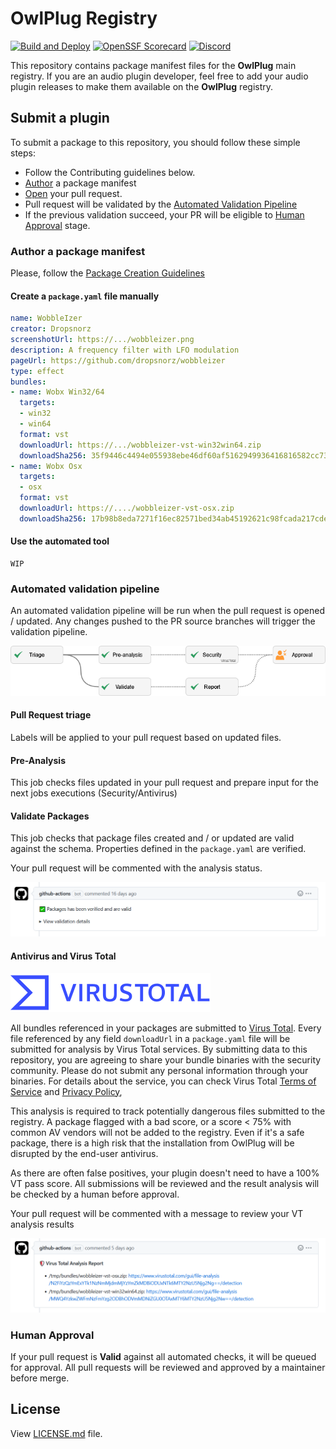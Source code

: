 # OwlPlug Registry

[![Build and Deploy](https://github.com/OwlPlug/owlplug-registry/actions/workflows/deploy.yml/badge.svg)](https://github.com/OwlPlug/owlplug-registry/actions/workflows/deploy.yml)
[![OpenSSF Scorecard](https://api.securityscorecards.dev/projects/github.com/OwlPlug/owlplug-registry/badge)](https://api.securityscorecards.dev/projects/github.com/OwlPlug/owlplug-registry)
[![Discord](https://img.shields.io/badge/chat-on%20discord-%237289DA.svg)](https://discord.gg/nEdHAMB)


This repository contains package manifest files for the **OwlPlug** main registry. If you are an audio plugin developer, feel free to add your audio plugin releases to make them available on the **OwlPlug** registry.


## Submit a plugin

To submit a package to this repository, you should follow these simple steps:

* Follow the Contributing guidelines below.
* [Author](#author-a-package-manifest) a package manifest
* [Open](https://github.com/OwlPlug/owlplug-registry#open-your-pr) your pull request.
* Pull request will be validated by the [Automated Validation Pipeline](#automated-validation-pipeline)
* If the previous validation succeed, your PR will be eligible to [Human Approval](#human-approval) stage.

### Author a package manifest

Please, follow the [Package Creation Guidelines](/doc/Package-creation-guidelines.md)

#### Create a `package.yaml` file manually

```yml
name: WobbleIzer
creator: Dropsnorz
screenshotUrl: https://.../wobbleizer.png
description: A frequency filter with LFO modulation
pageUrl: https://github.com/dropsnorz/wobbleizer
type: effect
bundles:
- name: Wobx Win32/64
  targets:
  - win32
  - win64
  format: vst
  downloadUrl: https://.../wobbleizer-vst-win32win64.zip
  downloadSha256: 35f9446c4494e055938ebe46df60af5162949936416816582cc738a809ab5ccd
- name: Wobx Osx
  targets:
  - osx
  format: vst
  downloadUrl: https://..../wobbleizer-vst-osx.zip
  downloadSha256: 17b98b8eda7271f16ec82571bed34ab45192621c98fcada217cde7c54bddb793
```

#### Use the automated tool


```
WIP
```

### Automated validation pipeline

An automated validation pipeline will be run when the pull request is opened / updated. Any changes pushed to the PR source branches will trigger the validation pipeline.

![](doc/images/pipeline.png)


#### Pull Request triage

Labels will be applied to your pull request based on updated files.

#### Pre-Analysis

This job checks files updated in your pull request and prepare input for the next jobs executions (Security/Antivirus)

#### Validate Packages

This job checks that package files created and / or updated are valid against the schema. Properties defined in the `package.yaml` are verified.

Your pull request will be commented with the analysis status.

![](doc/images/validation-message.png)


#### Antivirus and Virus Total

![](doc/images/virustotal-logo.png)

All bundles referenced in your packages are submitted to [Virus Total](https://www.virustotal.com). Every file referenced by any field `downloadUrl` in a `package.yaml` file will be submitted for analysis by Virus Total services. By submitting data to this repository, you are agreeing to share your bundle binaries with the security community. Please do not submit any personal information through your binaries. For details about the service, you can check Virus Total [Terms of Service](https://support.virustotal.com/hc/en-us/articles/115002145529-Terms-of-Service) and [Privacy Policy](https://support.virustotal.com/hc/en-us/articles/115002168385-Privacy-Policy),

This analysis is required to track potentially dangerous files submitted to the registry. A package flagged with a bad score, or a score < 75% with common AV vendors will not be added to the registry. Even if it's a safe package, there is a high risk that the installation from OwlPlug will be disrupted by the end-user antivirus.

As there are often false positives, your plugin doesn't need to have a 100% VT pass score. All submissions will be reviewed and the result analysis will be checked by a human before approval.

Your pull request will be commented with a message to review your VT analysis results

![](doc/images/antivirus-message.png)


### Human Approval

If your pull request is **Valid** against all automated checks, it will be queued for approval.
All pull requests will be reviewed and approved by a maintainer before merge.

## License

View [LICENSE.md](LICENSE.md) file.


